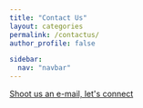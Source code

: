 ```yaml
---
title: "Contact Us"
layout: categories
permalink: /contactus/
author_profile: false

sidebar:
  nav: "navbar"
---
```

<a href="mailto:info@anamaticsconsulting.com">Shoot us an e-mail, let's connect</a>
